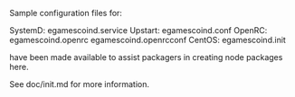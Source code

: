 Sample configuration files for:

SystemD: egamescoind.service
Upstart: egamescoind.conf
OpenRC:  egamescoind.openrc
         egamescoind.openrcconf
CentOS:  egamescoind.init

have been made available to assist packagers in creating node packages here.

See doc/init.md for more information.
